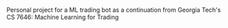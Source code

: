 Personal project for a ML trading bot as a continuation from Georgia Tech's CS 7646: Machine Learning for Trading
